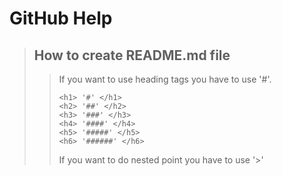 # GitHub Help
> ## How to create README.md file
> > If you want to use heading tags you have to use '#'.
> > ```
> > <h1> '#' </h1>
> > <h2> '##' </h2>
> > <h3> '###' </h3>
> > <h4> '####' </h4>
> > <h5> '#####' </h5>
> > <h6> '######' </h6>
> > ```
> > If you want to do nested point you have to use '>'
